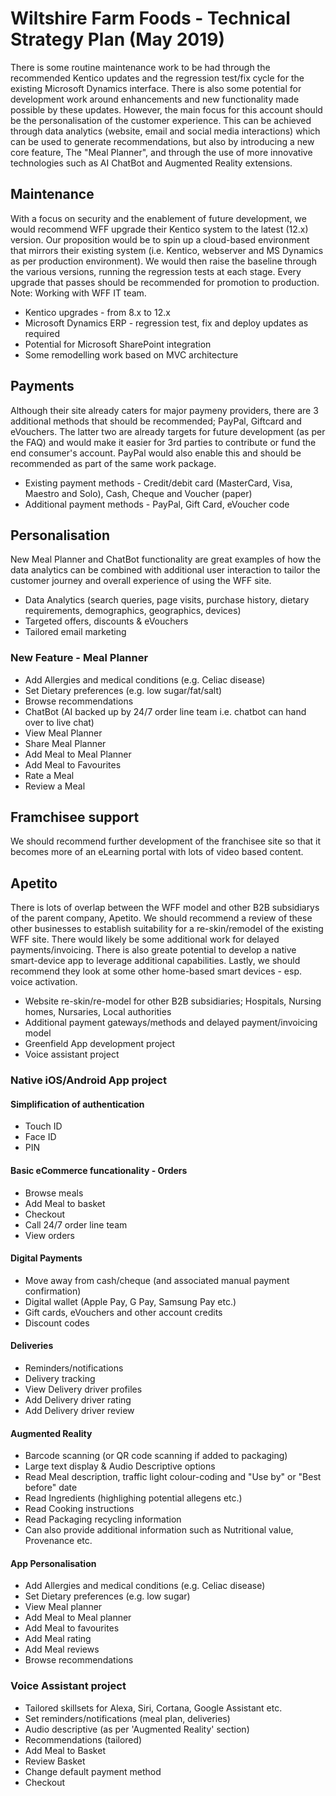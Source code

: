# Wiltshire Farm Foods - Technical Strategy Plan (May 2019)

There is some routine maintenance work to be had through the recommended Kentico updates and the regression test/fix cycle for the existing Microsoft Dynamics interface.  There is also some potential for development work around enhancements and new functionality made possible by these updates.  However, the main focus for this account should be the personalisation of the customer experience. This can be achieved through data analytics (website, email and social media interactions) which can be used to generate recommendations, but also by introducing a new core feature, The "Meal Planner", and through the use of more innovative technologies such as AI ChatBot and Augmented Reality extensions.

## Maintenance

With a focus on security and the enablement of future development, we would recommend WFF upgrade their Kentico system to the latest (12.x) version.  Our proposition would be to spin up a cloud-based environment that mirrors their existing system (i.e. Kentico, webserver and MS Dynamics as per production environment).
We would then raise the baseline through the various versions, running the regression tests at each stage.
Every upgrade that passes should be recommended for promotion to production.  Note: Working with WFF IT team.

* Kentico upgrades - from 8.x to 12.x
* Microsoft Dynamics ERP - regression test, fix and deploy updates as required
* Potential for Microsoft SharePoint integration
* Some remodelling work based on MVC architecture
  
## Payments

Although their site already caters for major paymeny providers, there are 3 additional methods that should be recommended; PayPal, Giftcard and eVouchers.  The latter two are already targets for future development (as per the FAQ) and would make it easier for 3rd parties to contribute or fund the end consumer's account.
PayPal would also enable this and should be recommended as part of the same work package.

* Existing payment methods - Credit/debit card (MasterCard, Visa, Maestro and Solo), Cash, Cheque and Voucher (paper)
* Additional payment methods - PayPal, Gift Card, eVoucher code

## Personalisation

New Meal Planner and ChatBot functionality are great examples of how the data analytics can be combined with additional user interaction to tailor the customer journey and overall experience of using the WFF site.

* Data Analytics (search queries, page visits, purchase history, dietary requirements, demographics, geographics, devices)
* Targeted offers, discounts & eVouchers
* Tailored email marketing

### New Feature - Meal Planner

* Add Allergies and medical conditions (e.g. Celiac disease)
* Set Dietary preferences (e.g. low sugar/fat/salt)
* Browse recommendations
* ChatBot (AI backed up by 24/7 order line team i.e. chatbot can hand over to live chat)
* View Meal Planner
* Share Meal Planner
* Add Meal to Meal Planner
* Add Meal to Favourites
* Rate a Meal
* Review a Meal
  
## Framchisee support

We should recommend further development of the franchisee site so that it becomes more of an eLearning portal with lots of video based content.

## Apetito

There is lots of overlap between the WFF model and other B2B subsidiarys of the parent company, Apetito.
We should recommend a review of these other businesses to establish suitability for a re-skin/remodel of the existing WFF site.  There would likely be some additional work for delayed payments/invoicing.
There is also greate potential to develop a native smart-device app to leverage additional capabilities.
Lastly, we should recommend they look at some other home-based smart devices - esp. voice activation.

* Website re-skin/re-model for other B2B subsidiaries; Hospitals, Nursing homes, Nursaries, Local authorities
* Additional payment gateways/methods and delayed payment/invoicing model
* Greenfield App development project
* Voice assistant project

### Native iOS/Android App project

#### Simplification of authentication

* Touch ID
* Face ID
* PIN
  
#### Basic eCommerce funcationality - Orders

* Browse meals
* Add Meal to basket
* Checkout
* Call 24/7 order line team
* View orders
  
#### Digital Payments

* Move away from cash/cheque (and associated manual payment confirmation)
* Digital wallet (Apple Pay, G Pay, Samsung Pay etc.)
* Gift cards, eVouchers and other account credits
* Discount codes

#### Deliveries

* Reminders/notifications
* Delivery tracking
* View Delivery driver profiles
* Add Delivery driver rating
* Add Delivery driver review

#### Augmented Reality

* Barcode scanning (or QR code scanning if added to packaging)
* Large text display & Audio Descriptive options
* Read Meal description, traffic light colour-coding and "Use by" or "Best before" date
* Read Ingredients (highlighing potential allegens etc.)
* Read Cooking instructions
* Read Packaging recycling information
* Can also provide additional information such as Nutritional value, Provenance etc.

#### App Personalisation

* Add Allergies and medical conditions (e.g. Celiac disease)
* Set Dietary preferences (e.g. low sugar)
* View Meal planner
* Add Meal to Meal planner
* Add Meal to favourites
* Add Meal rating
* Add Meal reviews
* Browse recommendations

### Voice Assistant project

* Tailored skillsets for Alexa, Siri, Cortana, Google Assistant etc.
* Set reminders/notifications (meal plan, deliveries)
* Audio descriptive (as per 'Augmented Reality' section)
* Recommendations (tailored)
* Add Meal to Basket
* Review Basket
* Change default payment method
* Checkout